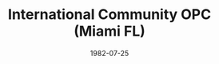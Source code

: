 ---
date: &id001 1982-07-25
end_date: null
location:
  address: null
  city: Miami
  state: FL
minister:
- end: 1987-01-01
  name: David Seivright
  start: 1984-01-01
  type: Pastor
- end: 1986-01-01
  name: Louis Kickasola
  start: 1984-01-01
  type: Associate Pastor
ministers:
- David Seivright
- Louis Kickasola
name: International Community OPC
names:
- end: 1987-09-12
  name: International Community OPC
  start: 1982-07-25
origination_date: *id001
raw_data: 'FLORIDA Miami

  International Community OPC  (July 25, 1982-September 12, 1987)

  (withdrew to the Presbyterian Church in America, 1987)

  Pastor: David Seivright, 1984-87

  Assoc. Pastor: Louis Kickasola, 1984-86

  '
received_from: null
states:
- FL
status:
  active: false
  end_date: 1987-09-12
  reason: withdrawal
  received_from: null
  withdrawal_to: Presbyterian Church in America
title: International Community OPC (Miami FL)
withdrawal_to:
- Presbyterian Church in America
year_established:
- 1982

---